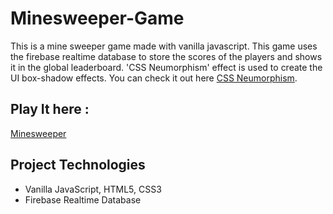 # Minesweeper-Game
This is a mine sweeper game made with vanilla javascript. This game uses the firebase realtime database to store the scores of the players and shows it in the global leaderboard. 'CSS Neumorphism' effect is used to create the UI box-shadow effects. You can check it out here [CSS Neumorphism](https://css-tricks.com/neumorphism-and-css/).

## Play It here : 
[Minesweeper](https://sweep-mine.netlify.app/)

## Project Technologies
* Vanilla JavaScript, HTML5, CSS3
* Firebase Realtime Database
